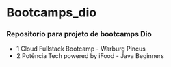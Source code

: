 # Bootcamps_dio
### Repositorio para projeto de bootcamps Dio 

* 1 Cloud Fullstack Bootcamp - Warburg Pincus
* 2 Potência Tech powered by iFood - Java Beginners 

